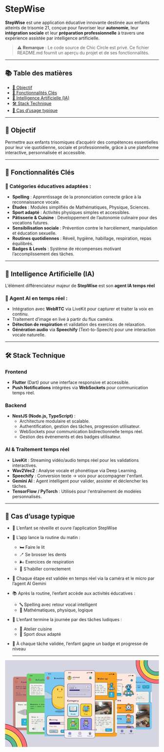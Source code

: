 # StepWise

**StepWise** est une application éducative innovante destinée aux enfants atteints de trisomie 21, conçue pour favoriser leur **autonomie**, leur **intégration sociale** et leur **préparation professionnelle** à travers une expérience assistée par intelligence artificielle.

> ⚠️ **Remarque** : Le code source de Chic Circle est privé. Ce fichier README.md fournit un aperçu du projet et de ses fonctionnalités.

---

## 📚 Table des matières

- [🎯 Objectif](#-objectif)
- [🧠 Fonctionnalités Clés](#-fonctionnalités-clés)
- [🧠 Intelligence Artificielle (IA)](#-intelligence-artificielle-ia)
- [🛠️ Stack Technique](#️-stack-technique)
- [🎯 Cas d’usage typique](#-cas-dusage-typique)

---

## 🎯 Objectif

Permettre aux enfants trisomiques d’acquérir des compétences essentielles pour leur vie quotidienne, sociale et professionnelle, grâce à une plateforme interactive, personnalisée et accessible.

---

## 🧠 Fonctionnalités Clés

### 🧩 Catégories éducatives adaptées :
- **Spelling** : Apprentissage de la prononciation correcte grâce à la reconnaissance vocale.
- **Études** : Modules simplifiés de Mathématiques, Physique, Sciences.
- **Sport adapté** : Activités physiques simples et accessibles.
- **Pâtisserie & Cuisine** : Développement de l’autonomie culinaire pour des vocations futures.
- **Sensibilisation sociale** : Prévention contre le harcèlement, manipulation et éducation sexuelle.
- **Routines quotidiennes** : Réveil, hygiène, habillage, respiration, repas équilibrés.
- **Badges & Levels** : Système de récompenses motivant l’accomplissement des tâches.

---

## 🧠 Intelligence Artificielle (IA)

L’élément différenciateur majeur de **StepWise** est son **agent IA temps réel**

### 🧾 Agent AI en temps réel :
- Intégration avec **WebRTC** via LiveKit pour capturer et traiter la voix en continu.
- Traitement d’image en live à partir du flux caméra.
- **Détection de respiration** et validation des exercices de relaxation.
- **Génération audio** via **Speechify** (Text-to-Speech) pour une interaction vocale naturelle.

---

## 🛠️ Stack Technique

### Frontend
- **Flutter** (Dart) pour une interface responsive et accessible.
- **Push Notifications** intégrées via **WebSockets** pour communication temps réel.

### Backend
- **NestJS (Node.js, TypeScript)** :
  - Architecture modulaire et scalable.
  - Authentification, gestion des tâches, progression utilisateur.
  - WebSockets pour communication bidirectionnelle temps réel.
  - Gestion des événements et des badges utilisateur.

### AI & Traitement temps réel
- **LiveKit** : Streaming vidéo/audio temps réel pour les validations interactives.
- **Wav2Vec2** : Analyse vocale et phonétique via Deep Learning.
- **Speechify** : Conversion texte → voix pour accompagner l'enfant.
- **Gemini AI** : Agent intelligent pour valider, assister et déclencher les tâches.
- **TensorFlow / PyTorch** : Utilisés pour l'entraînement de modèles personnalisés.

---

## 🎯 Cas d’usage typique

- 🛌 L’enfant se réveille et ouvre l’application StepWise  
- 🔔 L’app lance la routine du matin :  
  - 🛏️ Faire le lit  
  - 🪥 Se brosser les dents  
  - 🌬️ Exercices de respiration  
  - 👕 S’habiller correctement  
- 🤖 Chaque étape est validée en temps réel via la caméra et le micro par l’agent AI Gemini  
- 📚 Après la routine, l’enfant accède aux activités éducatives :  
  - 🔤 Spelling avec retour vocal intelligent  
  - 🧠 Mathématiques, physique, logique  
- 🧁 L’enfant termine la journée par des tâches ludiques :  
  - 🥣 Atelier cuisine  
  - 🤸 Sport doux adapté  
- 🏅 À chaque tâche validée, l’enfant gagne un badge et progresse de niveau
  
  ---
![Aperçu de StepWise](StepWise.jpg)
